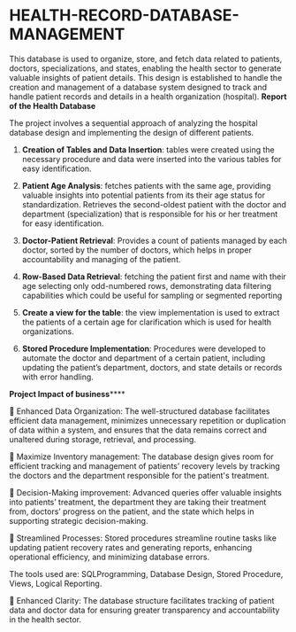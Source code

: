 # HEALTH-RECORD-DATABASE-MANAGEMENT

  This database is used to organize, store, and fetch data related to patients, doctors, specializations, and states, enabling the health sector to generate valuable insights of patient details. This design is established to handle the creation and management of a database system designed to track and handle patient records and details in a health organization (hospital).
**Report of the Health Database** 
  
  The project involves a sequential approach of analyzing the hospital database design and implementing the design of different patients.
  
1.	**Creation of Tables and Data Insertion**: tables were created using the necessary procedure and data were inserted into the various tables for easy identification.

2.	**Patient Age Analysis**:  fetches patients with the same age, providing valuable insights into potential patients from its their age status for standardization. Retrieves the second-oldest patient with the doctor and department (specialization) that is responsible for his or her treatment for easy identification.

3.	 **Doctor-Patient Retrieval**: Provides a count of patients managed by each doctor, sorted by the number of doctors, which helps in proper accountability and managing of the patient.

5.	**Row-Based Data Retrieval**: fetching the patient first and name with their age selecting only odd-numbered rows, demonstrating data filtering capabilities which could be useful for sampling or segmented reporting

6.	**Create a view for the table**: the view implementation is used to extract the patients of a certain age for clarification which is used for health organizations.

7.	**Stored Procedure Implementation**: Procedures were developed to automate the doctor and department of a certain patient, including updating the patient’s department, doctors, and state details or records with error handling.

**Project Impact of business******

  	Enhanced Data Organization: The well-structured database facilitates efficient data management, minimizes unnecessary repetition or duplication of data within a system, and ensures that the data remains correct and unaltered during storage, retrieval, and processing.

  	Maximize Inventory management: The database design gives room for efficient tracking and management of patients’ recovery levels by tracking the doctors and the department responsible for the patient's treatment.
  
  	Decision-Making improvement: Advanced queries offer valuable insights into patients’ treatment, the department they are taking their treatment from, doctors’ progress on the patient, and the state which helps in supporting strategic decision-making.
  
  	Streamlined Processes: Stored procedures streamline routine tasks like updating patient recovery rates and generating reports, enhancing operational efficiency, and minimizing database errors.


  The tools used are:
    SQLProgramming, Database Design, Stored Procedure, Views, Logical Reporting.
  
  	Enhanced Clarity: The database structure facilitates tracking of patient data and doctor data for ensuring greater transparency and accountability in the health sector.

